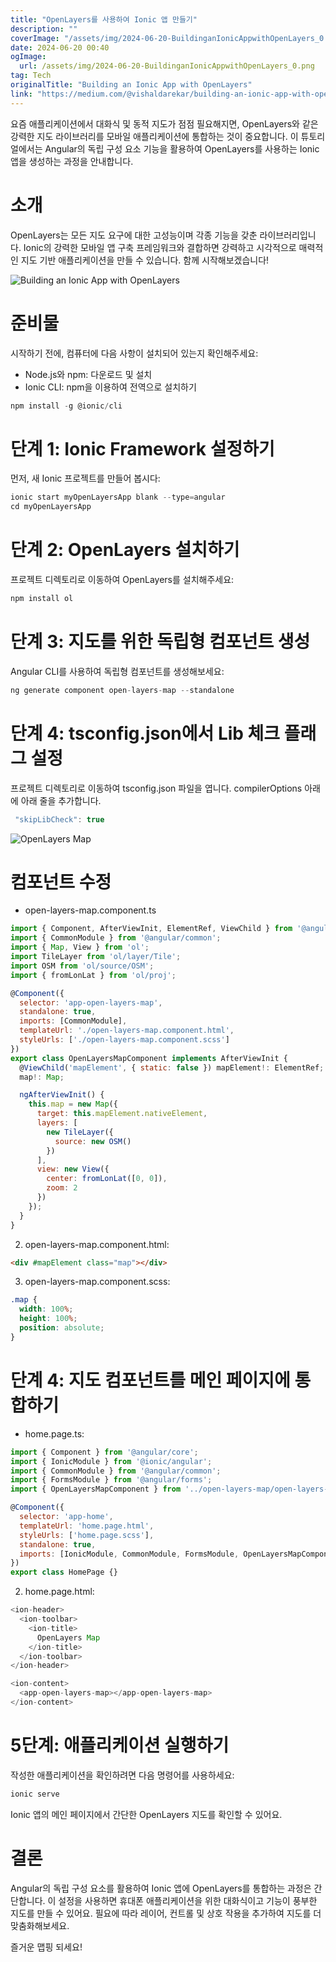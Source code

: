 ```yaml
---
title: "OpenLayers를 사용하여 Ionic 앱 만들기"
description: ""
coverImage: "/assets/img/2024-06-20-BuildinganIonicAppwithOpenLayers_0.png"
date: 2024-06-20 00:40
ogImage: 
  url: /assets/img/2024-06-20-BuildinganIonicAppwithOpenLayers_0.png
tag: Tech
originalTitle: "Building an Ionic App with OpenLayers"
link: "https://medium.com/@vishaldarekar/building-an-ionic-app-with-openlayers-4f4649daea99"
---
```



요즘 애플리케이션에서 대화식 및 동적 지도가 점점 필요해지면, OpenLayers와 같은 강력한 지도 라이브러리를 모바일 애플리케이션에 통합하는 것이 중요합니다. 이 튜토리얼에서는 Angular의 독립 구성 요소 기능을 활용하여 OpenLayers를 사용하는 Ionic 앱을 생성하는 과정을 안내합니다.

# 소개

OpenLayers는 모든 지도 요구에 대한 고성능이며 각종 기능을 갖춘 라이브러리입니다. Ionic의 강력한 모바일 앱 구축 프레임워크와 결합하면 강력하고 시각적으로 매력적인 지도 기반 애플리케이션을 만들 수 있습니다. 함께 시작해보겠습니다!

![Building an Ionic App with OpenLayers](/assets/img/2024-06-20-BuildinganIonicAppwithOpenLayers_0.png)

<div class="content-ad"></div>

# 준비물

시작하기 전에, 컴퓨터에 다음 사항이 설치되어 있는지 확인해주세요:

- Node.js와 npm: 다운로드 및 설치
- Ionic CLI: npm을 이용하여 전역으로 설치하기

```js
npm install -g @ionic/cli
```

<div class="content-ad"></div>

# 단계 1: Ionic Framework 설정하기

먼저, 새 Ionic 프로젝트를 만들어 봅시다:

```js
ionic start myOpenLayersApp blank --type=angular
cd myOpenLayersApp
```

# 단계 2: OpenLayers 설치하기

<div class="content-ad"></div>

프로젝트 디렉토리로 이동하여 OpenLayers를 설치해주세요:

```js
npm install ol
```

# 단계 3: 지도를 위한 독립형 컴포넌트 생성

Angular CLI를 사용하여 독립형 컴포넌트를 생성해보세요:

<div class="content-ad"></div>

```js
ng generate component open-layers-map --standalone
```

# 단계 4: tsconfig.json에서 Lib 체크 플래그 설정

프로젝트 디렉토리로 이동하여 tsconfig.json 파일을 엽니다. compilerOptions 아래에 아래 줄을 추가합니다.

```js
 "skipLibCheck": true
```

<div class="content-ad"></div>


![OpenLayers Map](/assets/img/2024-06-20-BuildinganIonicAppwithOpenLayers_1.png)

# 컴포넌트 수정

- open-layers-map.component.ts

```javascript
import { Component, AfterViewInit, ElementRef, ViewChild } from '@angular/core';
import { CommonModule } from '@angular/common';
import { Map, View } from 'ol';
import TileLayer from 'ol/layer/Tile';
import OSM from 'ol/source/OSM';
import { fromLonLat } from 'ol/proj';

@Component({
  selector: 'app-open-layers-map',
  standalone: true,
  imports: [CommonModule],
  templateUrl: './open-layers-map.component.html',
  styleUrls: ['./open-layers-map.component.scss']
})
export class OpenLayersMapComponent implements AfterViewInit {
  @ViewChild('mapElement', { static: false }) mapElement!: ElementRef;
  map!: Map;

  ngAfterViewInit() {
    this.map = new Map({
      target: this.mapElement.nativeElement,
      layers: [
        new TileLayer({
          source: new OSM()
        })
      ],
      view: new View({
        center: fromLonLat([0, 0]),
        zoom: 2
      })
    });
  }
}
```


<div class="content-ad"></div>

2. open-layers-map.component.html:

```html
<div #mapElement class="map"></div>
```

3. open-layers-map.component.scss:

```scss
.map {
  width: 100%;
  height: 100%;
  position: absolute;
}
```  

<div class="content-ad"></div>

# 단계 4: 지도 컴포넌트를 메인 페이지에 통합하기

- home.page.ts:

```js
import { Component } from '@angular/core';
import { IonicModule } from '@ionic/angular';
import { CommonModule } from '@angular/common';
import { FormsModule } from '@angular/forms';
import { OpenLayersMapComponent } from '../open-layers-map/open-layers-map.component';

@Component({
  selector: 'app-home',
  templateUrl: 'home.page.html',
  styleUrls: ['home.page.scss'],
  standalone: true,
  imports: [IonicModule, CommonModule, FormsModule, OpenLayersMapComponent]
})
export class HomePage {}
```

2. home.page.html:

<div class="content-ad"></div>

```js
<ion-header>
  <ion-toolbar>
    <ion-title>
      OpenLayers Map
    </ion-title>
  </ion-toolbar>
</ion-header>

<ion-content>
  <app-open-layers-map></app-open-layers-map>
</ion-content>
```

# 5단계: 애플리케이션 실행하기

작성한 애플리케이션을 확인하려면 다음 명령어를 사용하세요:

```js
ionic serve
```

<div class="content-ad"></div>

Ionic 앱의 메인 페이지에서 간단한 OpenLayers 지도를 확인할 수 있어요.

# 결론

Angular의 독립 구성 요소를 활용하여 Ionic 앱에 OpenLayers를 통합하는 과정은 간단합니다. 이 설정을 사용하면 휴대폰 애플리케이션을 위한 대화식이고 기능이 풍부한 지도를 만들 수 있어요. 필요에 따라 레이어, 컨트롤 및 상호 작용을 추가하여 지도를 더 맞춤화해보세요.

즐거운 맵핑 되세요!